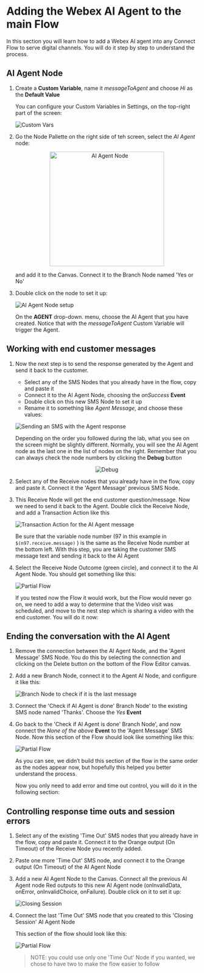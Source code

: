# Adding the Webex AI Agent to the main Flow

In this section you will learn how to add a Webex AI agent into any Connect Flow to serve digital channels. You will do it step by step to understand the process.

## AI Agent Node

1. Create a **Custom Variable**, name it _messageToAgent_ and choose _Hi_ as the **Default Value**

    You can configure your Custom Variables in Settings, on the top-right part of the screen:

    ![Custom Vars](images/settings-custom-vars.png)

2. Go the Node Pallette on the right side of teh screen, select the _AI Agent_ node:

    <p align="center">
        <img src="images/ai-agent-node.png" alt="AI Agent Node" width="300">
    </p>

    and add it to the Canvas. Connect it to the Branch Node named 'Yes or No'

3. Double click on the node to set it up:


    ![AI Agent Node setup](images/ai-agent-node-setup.png)

    On the **AGENT** drop-down. menu, choose the AI Agent that you have created. Notice that with the _messageToAgent_ Custom Variable will trigger the Agent.

## Working with end customer messages

1. Now the next step is to send the response generated by the Agent and send it back to the customer.
    - Select any of the SMS Nodes that you already have in the flow, copy and paste it
    - Connect it to the AI Agent Node, choosing the _onSuccess_ **Event**
    - Double click on this new SMS Node to set it up
    - Rename it to something like _Agent Message_, and choose these values:

    ![Sending an SMS with the Agent response](images/sms-node-agent-message.png)

    Depending on the order you followed during the lab, what you see on the screen might be slightly different. Normally, you will see the AI Agent node as the last one in the list of nodes on the right. Remember that you can always check the node numbers by clicking the **Debug** button

    <p align="center">
        <img src="images/debug.png" alt="Debug">
    </p>


2. Select any of the Receive nodes that you already have in the flow, copy and paste it. Connect it the 'Agent Message' previous SMS Node.

3. This Receive Node will get the end customer question/message. Now we need to send it back to the Agent. Double click the Receive Node, and add a Transaction Action like this

    ![Transaction Action for the AI Agent message](images/receive-transaction-agent-message.png)

    Be sure that the variable node number (97 in this example in `$(n97.receive.message)` ) is the same as the Receive Node number at the bottom left. With this step, you are taking the customer SMS message text and sending it back to the AI Agent

4. Select the Receive Node Outcome (green circle), and connect it to the AI Agent Node. You should get something like this:

    ![Partial Flow](images/ai-agent-partial-flow.png)

    If you tested now the Flow it would work, but the Flow would never go on, we need to add a way to determine that the Video visit was scheduled, and move to the nest step which is sharing a video with the end customer. You will do it now:

## Ending the conversation with the AI Agent

1. Remove the connection between the AI Agent Node, and the 'Agent Message' SMS Node. You do this by selecting the connection and clicking on the Delete button on the bottom of the Flow Editor canvas.

2. Add a new Branch Node, connect it to the Agent AI Node, and configure it like this:

    ![Branch Node to check if it is the last message](images/branch-ai-agent.png)

3. Connect the 'Check if AI Agent is done' Branch Node' to the existing SMS node named 'Thanks'. Choose the _Yes_ **Event**

4. Go back to the 'Check if AI Agent is done' Branch Node', and now connect the _None of the above_ **Event** to the 'Agent Message' SMS Node. Now this section of the Flow should look like something like this:


    ![Partial Flow](images/ai-agent-partial-flow2.png)

    As you can see, we didn’t build this section of the flow in the same order as the nodes appear now, but hopefully this helped you better understand the process.

    Now you only need to add error and time out control, you will do it in the following section:

## Controlling response time outs and session errors

1. Select any of the existing 'Time Out' SMS nodes that you already have in the flow, copy and paste it. Connect it to the Orange output (On Timeout) of the Receive Node you recently added.

2. Paste one more 'Time Out' SMS node, and connect it to the Orange output (On Timeout) of the AI Agent Node

3. Add a new AI Agent Node to the Canvas. Connect all the previous AI Agent node Red outputs to this new AI Agent node (onInvalidData, onError, onInvalidChoice, onFailure). Double click on it to set it up:

    ![Closing Session](images/ai-agent-close-session.png)

4. Connect the last 'Time Out' SMS node that you created to this 'Closing Session' AI Agent Node

    This section of the flow should look like this:

    ![Partial Flow](images/ai-agent-partial-flow3.png)


    > NOTE: you could use only one 'Time Out' Node if you wanted, we chose to have two to make the flow easier to follow

